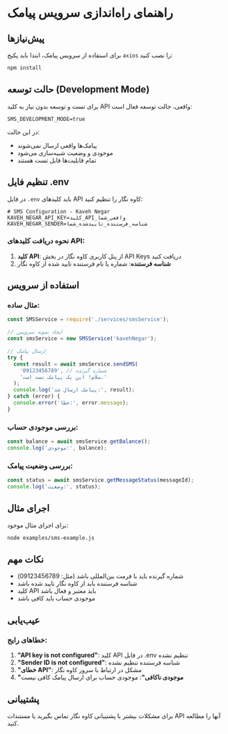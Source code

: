 # راهنمای راه‌اندازی سرویس پیامک

## پیش‌نیازها

برای استفاده از سرویس پیامک، ابتدا باید پکیج `axios` را نصب کنید:

```bash
npm install
```

## حالت توسعه (Development Mode)

برای تست و توسعه بدون نیاز به کلید API واقعی، حالت توسعه فعال است:

```env
SMS_DEVELOPMENT_MODE=true
```

در این حالت:
- پیامک‌ها واقعی ارسال نمی‌شوند
- موجودی و وضعیت شبیه‌سازی می‌شود
- تمام قابلیت‌ها قابل تست هستند

## تنظیم فایل .env

در فایل `.env` باید کلیدهای API کاوه نگار را تنظیم کنید:

```env
# SMS Configuration - Kaveh Negar
KAVEH_NEGAR_API_KEY=کلید_API_واقعی_شما
KAVEH_NEGAR_SENDER=شناسه_فرستنده_تاییدشده_شما
```

### نحوه دریافت کلیدهای API:

1. **کلید API**: از پنل کاربری کاوه نگار در بخش API Keys دریافت کنید
2. **شناسه فرستنده**: شماره یا نام فرستنده تایید شده از کاوه نگار

## استفاده از سرویس

### مثال ساده:

```javascript
const SMSService = require('./services/smsService');

// ایجاد نمونه سرویس
const smsService = new SMSService('kavehNegar');

// ارسال پیامک
try {
  const result = await smsService.sendSMS(
    '09123456789', // شماره گیرنده
    'سلام! این یک پیامک تست است.'
  );
  console.log('پیامک ارسال شد:', result);
} catch (error) {
  console.error('خطا:', error.message);
}
```

### بررسی موجودی حساب:

```javascript
const balance = await smsService.getBalance();
console.log('موجودی:', balance);
```

### بررسی وضعیت پیامک:

```javascript
const status = await smsService.getMessageStatus(messageId);
console.log('وضعیت:', status);
```

## اجرای مثال

برای اجرای مثال موجود:

```bash
node examples/sms-example.js
```

## نکات مهم

- شماره گیرنده باید با فرمت بین‌المللی باشد (مثل: 09123456789)
- شناسه فرستنده باید از کاوه نگار تایید شده باشد
- کلید API باید معتبر و فعال باشد
- موجودی حساب باید کافی باشد

## عیب‌یابی

### خطاهای رایج:

1. **"API key is not configured"**: کلید API در فایل .env تنظیم نشده
2. **"Sender ID is not configured"**: شناسه فرستنده تنظیم نشده
3. **"خطای API"**: مشکل در ارتباط با سرور کاوه نگار
4. **"موجودی ناکافی"**: موجودی حساب برای ارسال پیامک کافی نیست

## پشتیبانی

برای مشکلات بیشتر با پشتیبانی کاوه نگار تماس بگیرید یا مستندات API آنها را مطالعه کنید.